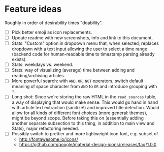 # Feature ideas

Roughly in order of desirability times "doability".

- [ ] Pick better emoji as icon replacements.
- [ ] Update readme with new screenshots, info and link to this document.
- [ ] Stats: "Custom" option in dropdown menu that, when selected, replaces dropdown with a text input allowing the user to select a time range (backend code for human-readable time to timestamp parsing already exists).
- [ ] Stats: weekdays vs. weekend.
- [ ] Stats: way of visualizing (average) time between adding and reading/archiving articles.
- [ ] More powerful search: with `AND`, `OR`, `NOT` operators, switch default meaning of space character from `AND` to `OR` and introduce grouping with `"`.
- [ ] Long shot: Since we're storing the raw HTML in the `read_sources` table, a way of displaying that would make sense. This would go hand in hand with article text extraction (sanitize!) and improved title detection. Would allow for all kinds of different font choices (more general: themes), might be beyond scope. Before taking this on (essentially adding another separate subsection to this thing, in addition to main view and Stats), major refactoring needed.
- [ ] Possibly switch to prettier and more lightweight icon font, e.g. subset of
    - http://fontawesome.io/icons/
    - https://github.com/google/material-design-icons/releases/tag/1.0.0
